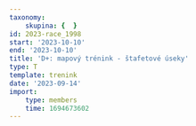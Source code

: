 ```yaml
---
taxonomy:
    skupina: {  }
id: 2023-race_1998
start: '2023-10-10'
end: '2023-10-10'
title: 'D+: mapový trénink - štafetové úseky'
type: T
template: trenink
date: '2023-09-14'
import:
    type: members
    time: 1694673602
---
```


